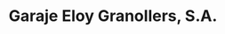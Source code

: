 ---
title: "Garaje Eloy Granollers, S.A."
url: /granollers/garaje-eloy-granollers-s-a/
shop: Autohaus
---